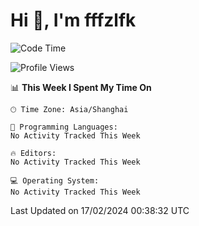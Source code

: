 # Hi 👋, I'm fffzlfk

<!--START_SECTION:waka-->
![Code Time](http://img.shields.io/badge/Code%20Time-651%20hrs%2053%20mins-blue)

![Profile Views](http://img.shields.io/badge/Profile%20Views-0-blue)

📊 **This Week I Spent My Time On** 

```text
🕑︎ Time Zone: Asia/Shanghai

💬 Programming Languages: 
No Activity Tracked This Week

🔥 Editors: 
No Activity Tracked This Week

💻 Operating System: 
No Activity Tracked This Week
```


 Last Updated on 17/02/2024 00:38:32 UTC
<!--END_SECTION:waka-->
